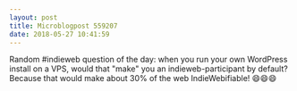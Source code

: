 ```yaml
---
layout: post
title: Microblogpost 559207
date: 2018-05-27 10:41:59
---
```

Random #indieweb question of the day: when you run your own WordPress install on a VPS, would that "make" you an indieweb-participant by default? Because that would make about 30% of the web IndieWebifiable! 😄😄😄
